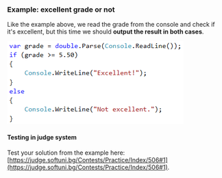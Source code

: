 ### Example: excellent grade or not

Like the example above, we read the grade from the console and check if it's excellent, but this time we should **output the result in both cases**.

![](/assets/chapter-3-images/02.Excellent-or-not-01.png)

#### Testing in judge system

Test your solution from the example here: [https://judge.softuni.bg/Contests/Practice/Index/506#1](https://judge.softuni.bg/Contests/Practice/Index/506#1).